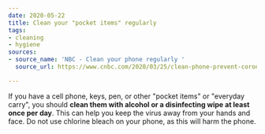 ```yaml
---
date: 2020-05-22
title: Clean your "pocket items" regularly
tags:
- cleaning
- hygiene
sources:
- source_name: 'NBC - Clean your phone regularly '
  source_url: https://www.cnbc.com/2020/03/25/clean-phone-prevent-coronavirus-spread-doctors-say-heres-how-without-damaging-screen.html

---
```

If you have a cell phone, keys, pen, or other "pocket items" or "everyday carry", you should **clean them with alcohol or a disinfecting wipe at least once per day**. This can help you keep the virus away from your hands and face. Do not use chlorine bleach on your phone, as this will harm the phone. 
